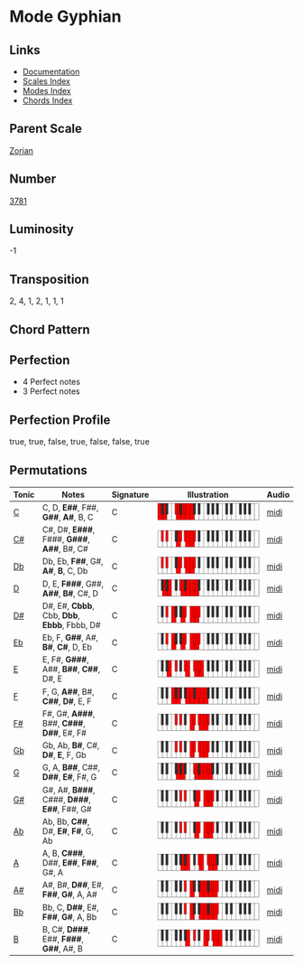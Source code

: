 # Mode Gyphian

## Links

- [Documentation](README.md)
- [Scales Index](Scales.md)
- [Modes Index](Modes.md)
- [Chords Index](Chords.md)

## Parent Scale

[Zorian](ScaleZorian.md)

## Number

[3781](https://ianring.com/musictheory/scales/3781)

## Luminosity

-1

## Transposition

2, 4, 1, 2, 1, 1, 1

## Chord Pattern



## Perfection

- 4 Perfect notes
- 3 Perfect notes

## Perfection Profile

true, true, false, true, false, false, true

## Permutations

| Tonic | Notes | Signature | Illustration | Audio |
|-------|-------|-----------|--------------|-------|
| [C](ModeCNaturalGyphian.md) | C, D, **E##**, F##, **G##**, **A#**, B, C | C | ![CNaturalGyphian](ModeCNaturalGyphian.png) | [midi](https://github.com/edipermadi/music/blob/main/docs/ModeCNaturalGyphian.mid?raw=true) |
| [C#](ModeCSharpGyphian.md) | C#, D#, **E###**, F###, **G###**, **A##**, B#, C# | C | ![CSharpGyphian](ModeCSharpGyphian.png) | [midi](https://github.com/edipermadi/music/blob/main/docs/ModeCSharpGyphian.mid?raw=true) |
| [Db](ModeDFlatGyphian.md) | Db, Eb, **F##**, G#, **A#**, **B**, C, Db | C | ![DFlatGyphian](ModeDFlatGyphian.png) | [midi](https://github.com/edipermadi/music/blob/main/docs/ModeDFlatGyphian.mid?raw=true) |
| [D](ModeDNaturalGyphian.md) | D, E, **F###**, G##, **A##**, **B#**, C#, D | C | ![DNaturalGyphian](ModeDNaturalGyphian.png) | [midi](https://github.com/edipermadi/music/blob/main/docs/ModeDNaturalGyphian.mid?raw=true) |
| [D#](ModeDSharpGyphian.md) | D#, E#, **Cbbb**, Cbb, **Dbb**, **Ebbb**, Fbbb, D# | C | ![DSharpGyphian](ModeDSharpGyphian.png) | [midi](https://github.com/edipermadi/music/blob/main/docs/ModeDSharpGyphian.mid?raw=true) |
| [Eb](ModeEFlatGyphian.md) | Eb, F, **G##**, A#, **B#**, **C#**, D, Eb | C | ![EFlatGyphian](ModeEFlatGyphian.png) | [midi](https://github.com/edipermadi/music/blob/main/docs/ModeEFlatGyphian.mid?raw=true) |
| [E](ModeENaturalGyphian.md) | E, F#, **G###**, A##, **B##**, **C##**, D#, E | C | ![ENaturalGyphian](ModeENaturalGyphian.png) | [midi](https://github.com/edipermadi/music/blob/main/docs/ModeENaturalGyphian.mid?raw=true) |
| [F](ModeFNaturalGyphian.md) | F, G, **A##**, B#, **C##**, **D#**, E, F | C | ![FNaturalGyphian](ModeFNaturalGyphian.png) | [midi](https://github.com/edipermadi/music/blob/main/docs/ModeFNaturalGyphian.mid?raw=true) |
| [F#](ModeFSharpGyphian.md) | F#, G#, **A###**, B##, **C###**, **D##**, E#, F# | C | ![FSharpGyphian](ModeFSharpGyphian.png) | [midi](https://github.com/edipermadi/music/blob/main/docs/ModeFSharpGyphian.mid?raw=true) |
| [Gb](ModeGFlatGyphian.md) | Gb, Ab, **B#**, C#, **D#**, **E**, F, Gb | C | ![GFlatGyphian](ModeGFlatGyphian.png) | [midi](https://github.com/edipermadi/music/blob/main/docs/ModeGFlatGyphian.mid?raw=true) |
| [G](ModeGNaturalGyphian.md) | G, A, **B##**, C##, **D##**, **E#**, F#, G | C | ![GNaturalGyphian](ModeGNaturalGyphian.png) | [midi](https://github.com/edipermadi/music/blob/main/docs/ModeGNaturalGyphian.mid?raw=true) |
| [G#](ModeGSharpGyphian.md) | G#, A#, **B###**, C###, **D###**, **E##**, F##, G# | C | ![GSharpGyphian](ModeGSharpGyphian.png) | [midi](https://github.com/edipermadi/music/blob/main/docs/ModeGSharpGyphian.mid?raw=true) |
| [Ab](ModeAFlatGyphian.md) | Ab, Bb, **C##**, D#, **E#**, **F#**, G, Ab | C | ![AFlatGyphian](ModeAFlatGyphian.png) | [midi](https://github.com/edipermadi/music/blob/main/docs/ModeAFlatGyphian.mid?raw=true) |
| [A](ModeANaturalGyphian.md) | A, B, **C###**, D##, **E##**, **F##**, G#, A | C | ![ANaturalGyphian](ModeANaturalGyphian.png) | [midi](https://github.com/edipermadi/music/blob/main/docs/ModeANaturalGyphian.mid?raw=true) |
| [A#](ModeASharpGyphian.md) | A#, B#, **D##**, E#, **F##**, **G#**, A, A# | C | ![ASharpGyphian](ModeASharpGyphian.png) | [midi](https://github.com/edipermadi/music/blob/main/docs/ModeASharpGyphian.mid?raw=true) |
| [Bb](ModeBFlatGyphian.md) | Bb, C, **D##**, E#, **F##**, **G#**, A, Bb | C | ![BFlatGyphian](ModeBFlatGyphian.png) | [midi](https://github.com/edipermadi/music/blob/main/docs/ModeBFlatGyphian.mid?raw=true) |
| [B](ModeBNaturalGyphian.md) | B, C#, **D###**, E##, **F###**, **G##**, A#, B | C | ![BNaturalGyphian](ModeBNaturalGyphian.png) | [midi](https://github.com/edipermadi/music/blob/main/docs/ModeBNaturalGyphian.mid?raw=true) |
